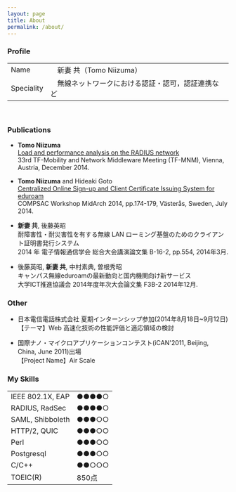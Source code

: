 ```yaml
---
layout: page
title: About
permalink: /about/
---
```



### Profile
<table class="wMax">
			<tr>
				<td class="w100">Name</td>
				<td>　新妻 共（Tomo Niizuma）</td>
			</tr>
			<tr>
				<td>Speciality</td>
				<td>　無線ネットワークにおける認証・認可，認証連携など</td>
			</tr>
</table>
<br>

### Publications
* **Tomo Niizuma**  
[Load and performance analysis on the RADIUS network](https://www.terena.org/activities/tf-mobility/meetings/33/TF-MNM-33rd_niizuma.pdf)    
33rd TF-Mobility and Network Middleware Meeting (TF-MNM), Vienna, Austria, December 2014.

* **Tomo Niizuma** and Hideaki Goto  
[Centralized Online Sign-up and Client Certificate Issuing System for eduroam](https://speakerdeck.com/tneeds/compsac2014?slide=1)    
COMPSAC Workshop MidArch 2014, pp.174-179, Västerås, Sweden, July 2014.

* **新妻 共**, 後藤英昭  
耐障害性・耐災害性を有する無線 LAN ローミング基盤のためのクライアント証明書発行システム  
2014 年 電子情報通信学会 総合大会講演論文集 B-16-2, pp.554, 2014年3月.

* 後藤英昭, **新妻 共**, 中村素典, 曽根秀昭   
キャンパス無線eduroamの最新動向と国内機関向け新サービス  
大学ICT推進協議会 2014年度年次大会論文集 F3B-2 2014年12月.

### Other
* 日本電信電話株式会社 夏期インターンシップ参加(2014年8月18日~9月12日)  
【テーマ】Web 高速化技術の性能評価と適応領域の検討

* 国際ナノ・マイクロアプリケーションコンテスト(iCAN\'2011, Beijing, China, June 2011)出場  
【Project Name】Air Scale

### My Skills


<table cellspacing="7">
			<tr>
				<td >IEEE 802.1X, EAP</td>
				<td>●●●●○</td>
			</tr>
			<tr>
				<td>RADIUS, RadSec</td>
				<td>●●●●○</td>
			</tr>
			<tr>
				<td>SAML, Shibboleth </td>
				<td>●●●○○</td>
			</tr>
			<tr> 	<td>HTTP/2, QUIC </td>
				<td>●●●○○</td>
			</tr>
			<tr>
				<td>Perl</td>
				<td>●●●○○</td>
			</tr>
			<tr>
				<td>Postgresql</td>
				<td>●●●○○</td>
			</tr>
			<tr>
				<td>C/C++</td>
				<td>●●○○○</td>
			</tr>
			<tr>
				<td>TOEIC(R)</td>
				<td>850点</td>
			</tr>
	<!--		<tr>
				<td>Other</td>
				<td>TCP/IP, DNS, Computer Architecture, Parallell Computing, JavaScript, Linux, vim</td>
			</tr> -->
	</table>
